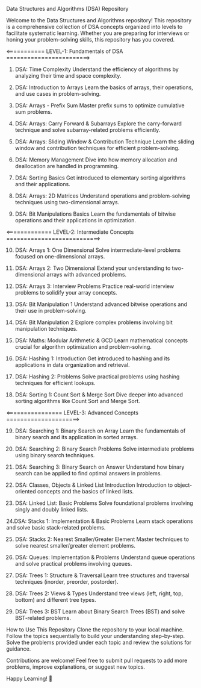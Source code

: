 Data Structures and Algorithms (DSA) Repository


Welcome to the Data Structures and Algorithms repository! This repository is a comprehensive collection of DSA concepts organized into levels to facilitate systematic learning. Whether you are preparing for interviews or honing your problem-solving skills, this repository has you covered.

<=========== LEVEL-1: Fundamentals of DSA ========================>

1. DSA: Time Complexity
Understand the efficiency of algorithms by analyzing their time and space complexity.

2. DSA: Introduction to Arrays
Learn the basics of arrays, their operations, and use cases in problem-solving.

3. DSA: Arrays - Prefix Sum
Master prefix sums to optimize cumulative sum problems.

4. DSA: Arrays: Carry Forward & Subarrays
Explore the carry-forward technique and solve subarray-related problems efficiently.

5. DSA: Arrays: Sliding Window & Contribution Technique
Learn the sliding window and contribution techniques for efficient problem-solving.

6. DSA: Memory Management
Dive into how memory allocation and deallocation are handled in programming.

7. DSA: Sorting Basics
Get introduced to elementary sorting algorithms and their applications.

8. DSA: Arrays: 2D Matrices
Understand operations and problem-solving techniques using two-dimensional arrays.


9. DSA: Bit Manipulations Basics
Learn the fundamentals of bitwise operations and their applications in optimization.


<============= LEVEL-2: Intermediate Concepts  ===========================>

10. DSA: Arrays 1: One Dimensional
Solve intermediate-level problems focused on one-dimensional arrays.

11. DSA: Arrays 2: Two Dimensional
Extend your understanding to two-dimensional arrays with advanced problems.

12. DSA: Arrays 3: Interview Problems
Practice real-world interview problems to solidify your array concepts.

12. DSA: Bit Manipulation 1
Understand advanced bitwise operations and their use in problem-solving.

14. DSA: Bit Manipulation 2
Explore complex problems involving bit manipulation techniques.

15. DSA: Maths: Modular Arithmetic & GCD
Learn mathematical concepts crucial for algorithm optimization and problem-solving.

16. DSA: Hashing 1: Introduction
Get introduced to hashing and its applications in data organization and retrieval.

17. DSA: Hashing 2: Problems
Solve practical problems using hashing techniques for efficient lookups.

18. DSA: Sorting 1: Count Sort & Merge Sort
Dive deeper into advanced sorting algorithms like Count Sort and Merge Sort.


<================ LEVEL-3: Advanced Concepts  =====================>

19. DSA: Searching 1: Binary Search on Array
Learn the fundamentals of binary search and its application in sorted arrays.

20. DSA: Searching 2: Binary Search Problems
Solve intermediate problems using binary search techniques.

21. DSA: Searching 3: Binary Search on Answer
Understand how binary search can be applied to find optimal answers in problems.

22. DSA: Classes, Objects & Linked List Introduction
Introduction to object-oriented concepts and the basics of linked lists.

23. DSA: Linked List: Basic Problems
Solve foundational problems involving singly and doubly linked lists.

24.DSA: Stacks 1: Implementation & Basic Problems
Learn stack operations and solve basic stack-related problems.

25. DSA: Stacks 2: Nearest Smaller/Greater Element
Master techniques to solve nearest smaller/greater element problems.

26. DSA: Queues: Implementation & Problems
Understand queue operations and solve practical problems involving queues.

27. DSA: Trees 1: Structure & Traversal
Learn tree structures and traversal techniques (inorder, preorder, postorder).

28. DSA: Trees 2: Views & Types
Understand tree views (left, right, top, bottom) and different tree types.

29. DSA: Trees 3: BST
Learn about Binary Search Trees (BST) and solve BST-related problems.


How to Use This Repository
Clone the repository to your local machine.
Follow the topics sequentially to build your understanding step-by-step.
Solve the problems provided under each topic and review the solutions for guidance.


Contributions are welcome! Feel free to submit pull requests to add more problems, improve explanations, or suggest new topics.

Happy Learning! 🚀


